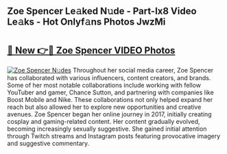 ## Zoe Spencer Le𝚊ked N𝚞de - Part-Ix8 Video Le𝚊ks - Hot Onlyf𝚊ns Photos JwzMi

# <h2><a href="http://ac21230.deff.icu/?id=Zoe+Spencer">🔗 New 👉🔴 Zoe Spencer VIDEO Photos</a></h2>

[![Zoe Spencer N𝚞des](https://i.imgur.com/rIISA9y.gif)](http://ac21230.deff.icu/?id=Zoe+Spencer)
Throughout her social media career, Zoe Spencer has collaborated with various influencers, content creators, and brands. Some of her most notable collaborations include working with fellow YouTuber and gamer, Chance Sutton, and partnering with companies like Boost Mobile and Nike. These collaborations not only helped expand her reach but also allowed her to explore new opportunities and creative avenues. Zoe Spencer began her online journey in 2017, initially creating cosplay and gaming-related content. Her content gradually evolved, becoming increasingly sexually suggestive. She gained initial attention through Twitch streams and Instagram posts featuring provocative imagery and suggestive commentary.
